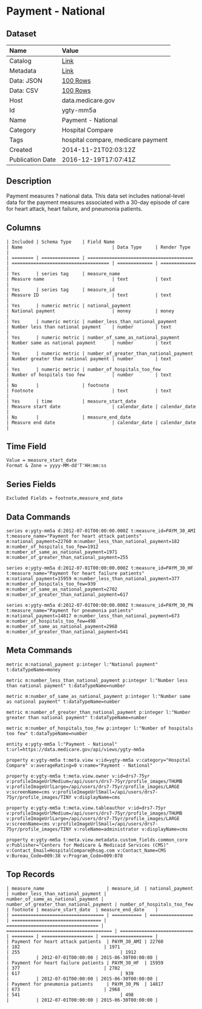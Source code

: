 # Payment - National

## Dataset

| Name | Value |
| :--- | :---- |
| Catalog | [Link](https://catalog.data.gov/dataset/payment-national) |
| Metadata | [Link](https://data.medicare.gov/api/views/ygty-mm5a) |
| Data: JSON | [100 Rows](https://data.medicare.gov/api/views/ygty-mm5a/rows.json?max_rows=100) |
| Data: CSV | [100 Rows](https://data.medicare.gov/api/views/ygty-mm5a/rows.csv?max_rows=100) |
| Host | data.medicare.gov |
| Id | ygty-mm5a |
| Name | Payment - National |
| Category | Hospital Compare |
| Tags | hospital compare, medicare payment |
| Created | 2014-11-21T02:03:12Z |
| Publication Date | 2016-12-19T17:07:41Z |

## Description

Payment measures ? national data. This data set includes national-level data for the payment measures associated with a 30-day episode of care for heart attack, heart failure, and pneumonia patients.

## Columns

```ls
| Included | Schema Type    | Field Name                              | Name                                 | Data Type     | Render Type   |
| ======== | ============== | ======================================= | ==================================== | ============= | ============= |
| Yes      | series tag     | measure_name                            | Measure name                         | text          | text          |
| Yes      | series tag     | measure_id                              | Measure ID                           | text          | text          |
| Yes      | numeric metric | national_payment                        | National payment                     | money         | money         |
| Yes      | numeric metric | number_less_than_national_payment       | Number less than national payment    | number        | text          |
| Yes      | numeric metric | number_of_same_as_national_payment      | Number same as national payment      | number        | text          |
| Yes      | numeric metric | number_of_greater_than_national_payment | Number greater than national payment | number        | text          |
| Yes      | numeric metric | number_of_hospitals_too_few             | Number of hospitals too few          | number        | text          |
| No       |                | footnote                                | Footnote                             | text          | text          |
| Yes      | time           | measure_start_date                      | Measure start date                   | calendar_date | calendar_date |
| No       |                | measure_end_date                        | Measure end date                     | calendar_date | calendar_date |
```

## Time Field

```ls
Value = measure_start_date
Format & Zone = yyyy-MM-dd'T'HH:mm:ss
```

## Series Fields

```ls
Excluded Fields = footnote,measure_end_date
```

## Data Commands

```ls
series e:ygty-mm5a d:2012-07-01T00:00:00.000Z t:measure_id=PAYM_30_AMI t:measure_name="Payment for heart attack patients" m:national_payment=22760 m:number_less_than_national_payment=182 m:number_of_hospitals_too_few=1912 m:number_of_same_as_national_payment=1971 m:number_of_greater_than_national_payment=255

series e:ygty-mm5a d:2012-07-01T00:00:00.000Z t:measure_id=PAYM_30_HF t:measure_name="Payment for heart failure patients" m:national_payment=15959 m:number_less_than_national_payment=377 m:number_of_hospitals_too_few=939 m:number_of_same_as_national_payment=2702 m:number_of_greater_than_national_payment=617

series e:ygty-mm5a d:2012-07-01T00:00:00.000Z t:measure_id=PAYM_30_PN t:measure_name="Payment for pneumonia patients" m:national_payment=14817 m:number_less_than_national_payment=673 m:number_of_hospitals_too_few=498 m:number_of_same_as_national_payment=2968 m:number_of_greater_than_national_payment=541
```

## Meta Commands

```ls
metric m:national_payment p:integer l:"National payment" t:dataTypeName=money

metric m:number_less_than_national_payment p:integer l:"Number less than national payment" t:dataTypeName=number

metric m:number_of_same_as_national_payment p:integer l:"Number same as national payment" t:dataTypeName=number

metric m:number_of_greater_than_national_payment p:integer l:"Number greater than national payment" t:dataTypeName=number

metric m:number_of_hospitals_too_few p:integer l:"Number of hospitals too few" t:dataTypeName=number

entity e:ygty-mm5a l:"Payment - National" t:url=https://data.medicare.gov/api/views/ygty-mm5a

property e:ygty-mm5a t:meta.view v:id=ygty-mm5a v:category="Hospital Compare" v:averageRating=0 v:name="Payment - National"

property e:ygty-mm5a t:meta.view.owner v:id=drs7-75yr v:profileImageUrlMedium=/api/users/drs7-75yr/profile_images/THUMB v:profileImageUrlLarge=/api/users/drs7-75yr/profile_images/LARGE v:screenName=cms v:profileImageUrlSmall=/api/users/drs7-75yr/profile_images/TINY v:displayName=cms

property e:ygty-mm5a t:meta.view.tableauthor v:id=drs7-75yr v:profileImageUrlMedium=/api/users/drs7-75yr/profile_images/THUMB v:profileImageUrlLarge=/api/users/drs7-75yr/profile_images/LARGE v:screenName=cms v:profileImageUrlSmall=/api/users/drs7-75yr/profile_images/TINY v:roleName=administrator v:displayName=cms

property e:ygty-mm5a t:meta.view.metadata.custom_fields.common_core v:Publisher="Centers for Medicare & Medicaid Services (CMS)" v:Contact_Email=HospitalCompare@hsag.com v:Contact_Name=CMS v:Bureau_Code=009:38 v:Program_Code=009:078
```

## Top Records

```ls
| measure_name                       | measure_id  | national_payment | number_less_than_national_payment | number_of_same_as_national_payment | number_of_greater_than_national_payment | number_of_hospitals_too_few | footnote | measure_start_date  | measure_end_date    | 
| ================================== | =========== | ================ | ================================= | ================================== | ======================================= | =========================== | ======== | =================== | =================== | 
| Payment for heart attack patients  | PAYM_30_AMI | 22760            | 182                               | 1971                               | 255                                     | 1912                        |          | 2012-07-01T00:00:00 | 2015-06-30T00:00:00 | 
| Payment for heart failure patients | PAYM_30_HF  | 15959            | 377                               | 2702                               | 617                                     | 939                         |          | 2012-07-01T00:00:00 | 2015-06-30T00:00:00 | 
| Payment for pneumonia patients     | PAYM_30_PN  | 14817            | 673                               | 2968                               | 541                                     | 498                         |          | 2012-07-01T00:00:00 | 2015-06-30T00:00:00 | 
```